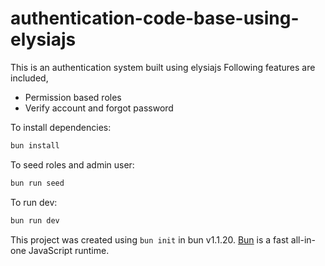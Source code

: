 # authentication-code-base-using-elysiajs

This is an authentication system built using elysiajs
Following features are included,
- Permission based roles
- Verify account and forgot password

To install dependencies:

```bash
bun install
```

To seed roles and admin user:
```bash
bun run seed
```

To run dev:

```bash
bun run dev
```

This project was created using `bun init` in bun v1.1.20. [Bun](https://bun.sh) is a fast all-in-one JavaScript runtime.

